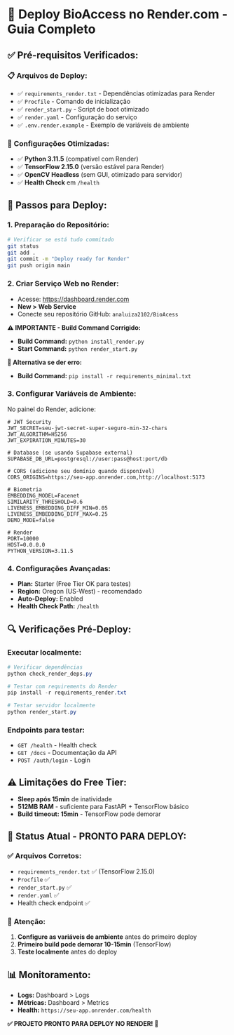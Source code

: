 # 🚀 Deploy BioAccess no Render.com - Guia Completo

## ✅ **Pré-requisitos Verificados:**

### 📋 **Arquivos de Deploy:**
- ✅ `requirements_render.txt` - Dependências otimizadas para Render
- ✅ `Procfile` - Comando de inicialização  
- ✅ `render_start.py` - Script de boot otimizado
- ✅ `render.yaml` - Configuração do serviço
- ✅ `.env.render.example` - Exemplo de variáveis de ambiente

### 🔧 **Configurações Otimizadas:**
- ✅ **Python 3.11.5** (compatível com Render)
- ✅ **TensorFlow 2.15.0** (versão estável para Render)
- ✅ **OpenCV Headless** (sem GUI, otimizado para servidor)
- ✅ **Health Check** em `/health`

## 🚀 **Passos para Deploy:**

### 1. **Preparação do Repositório:**
```bash
# Verificar se está tudo commitado
git status
git add .
git commit -m "Deploy ready for Render"
git push origin main
```

### 2. **Criar Serviço Web no Render:**
- Acesse: https://dashboard.render.com
- **New > Web Service**
- Conecte seu repositório GitHub: `analuiza2102/BioAcess`

**⚠️ IMPORTANTE - Build Command Corrigido:**
- **Build Command:** `python install_render.py`  
- **Start Command:** `python render_start.py`

**🔧 Alternativa se der erro:**
- **Build Command:** `pip install -r requirements_minimal.txt`

### 3. **Configurar Variáveis de Ambiente:**
No painel do Render, adicione:

```env
# JWT Security  
JWT_SECRET=seu-jwt-secret-super-seguro-min-32-chars
JWT_ALGORITHM=HS256
JWT_EXPIRATION_MINUTES=30

# Database (se usando Supabase external)
SUPABASE_DB_URL=postgresql://user:pass@host:port/db

# CORS (adicione seu domínio quando disponível)
CORS_ORIGINS=https://seu-app.onrender.com,http://localhost:5173

# Biometria
EMBEDDING_MODEL=Facenet
SIMILARITY_THRESHOLD=0.6
LIVENESS_EMBEDDING_DIFF_MIN=0.05
LIVENESS_EMBEDDING_DIFF_MAX=0.25
DEMO_MODE=false

# Render
PORT=10000
HOST=0.0.0.0
PYTHON_VERSION=3.11.5
```

### 4. **Configurações Avançadas:**
- **Plan:** Starter (Free Tier OK para testes)
- **Region:** Oregon (US-West) - recomendado
- **Auto-Deploy:** Enabled
- **Health Check Path:** `/health`

## 🔍 **Verificações Pré-Deploy:**

### Executar localmente:
```powershell
# Verificar dependências
python check_render_deps.py

# Testar com requirements do Render
pip install -r requirements_render.txt

# Testar servidor localmente
python render_start.py
```

### Endpoints para testar:
- `GET /health` - Health check
- `GET /docs` - Documentação da API
- `POST /auth/login` - Login

## ⚠️ **Limitações do Free Tier:**
- **Sleep após 15min** de inatividade
- **512MB RAM** - suficiente para FastAPI + TensorFlow básico
- **Build timeout: 15min** - TensorFlow pode demorar

## 🎯 **Status Atual - PRONTO PARA DEPLOY:**

### ✅ **Arquivos Corretos:**
- `requirements_render.txt` ✅ (TensorFlow 2.15.0)
- `Procfile` ✅ 
- `render_start.py` ✅
- `render.yaml` ✅
- Health check endpoint ✅

### 🚨 **Atenção:**
1. **Configure as variáveis de ambiente** antes do primeiro deploy
2. **Primeiro build pode demorar 10-15min** (TensorFlow)
3. **Teste localmente** antes do deploy

## 📊 **Monitoramento:**
- **Logs:** Dashboard > Logs
- **Métricas:** Dashboard > Metrics  
- **Health:** `https://seu-app.onrender.com/health`

**✅ PROJETO PRONTO PARA DEPLOY NO RENDER! 🚀**